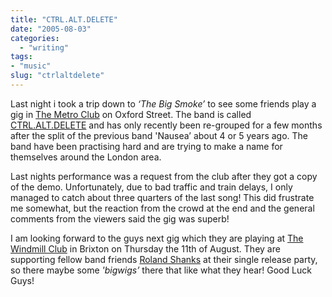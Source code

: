 ```yaml
---
title: "CTRL.ALT.DELETE"
date: "2005-08-03"
categories:
  - "writing"
tags:
- "music"
slug: "ctrlaltdelete"
---
```


Last night i took a trip down to _‘The Big Smoke’_ to see some friends play a gig in [The Metro Club][1] on Oxford Street. The band is called [CTRL.ALT.DELETE][2] and has only recently been re-grouped for a few months after the split of the previous band 'Nausea’ about 4 or 5 years ago. The band have been practising hard and are trying to make a name for themselves around the London area.
<!-- ![Demo Cover][image-1] -->
Last nights performance was a request from the club after they got a copy of the demo. Unfortunately, due to bad traffic and train delays, I only managed to catch about three quarters of the last song! This did frustrate me somewhat, but the reaction from the crowd at the end and the general comments from the viewers said the gig was superb!
<!-- ![On Stage][image-2] -->
I am looking forward to the guys next gig which they are playing at [The Windmill Club][3] in Brixton on Thursday the 11th of August. They are supporting fellow band friends [Roland Shanks][4] at their single release party, so there maybe some _'bigwigs’_ there that like what they hear! Good Luck Guys!

[1]:	https://www.blowupmetro.com/
[2]:	https://www.ctrl-alt-delete-music.co.uk/
[3]:	https://www.windmillbrixton.co.uk/
[4]:	https://www.rolandshanks.com/

[image-1]:	/images/DSCF0033.JPG-thumb_140_105.jpg
[image-2]:	/images/stage1.jpg-thumb_140_105.jpg
